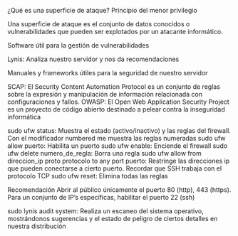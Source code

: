 ¿Qué es una superficie de ataque? Principio del menor privilegio

Una superficie de ataque es el conjunto de datos conocidos o vulnerabilidades que pueden ser explotados por un atacante informático.

Software útil para la gestión de vulnerabilidades

Lynis: Analiza nuestro servidor y nos da recomendaciones

Manuales y frameworks útiles para la seguridad de nuestro servidor

SCAP: El Security Content Automation Protocol es un conjunto de reglas sobre la expresión y manipulación de información relacionada con configuraciones y fallos.
OWASP: El Open Web Application Security Project es un proyecto de código abierto destinado a pelear contra la inseguridad informática

sudo ufw status: Muestra el estado (activo/inactivo) y las reglas del firewall. Con el modificador numbered me muestra las reglas numeradas
sudo ufw allow puerto: Habilita un puerto
sudo ufw enable: Enciende el firewall
sudo ufw delete numero_de_regla: Borra una regla
sudo ufw allow from direccion_ip proto protocolo to any port puerto: Restringe las direcciones ip que pueden conectarse a cierto puerto. Recordar que SSH trabaja con el protocolo TCP
sudo ufw reset: Elimina todas las reglas

Recomendación
Abrir al público únicamente el puerto 80 (http), 443 (https). Para un conjunto de IP’s específicas, habilitar el puerto 22 (ssh)

sudo lynis audit system: Realiza un escaneo del sistema operativo, mostrándonos sugerencias y el estado de peligro de ciertos detalles en nuestra distribución